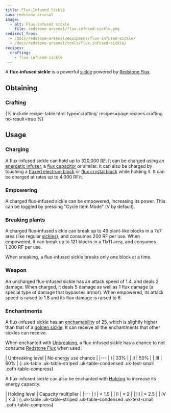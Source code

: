 ```yaml
---
title: Flux-Infused Sickle
nav: redstone-arsenal
image:
  - alt: Flux-infused sickle
    file: redstone-arsenal/flux-infused-sickle.png
redirect_from:
  - /docs/redstone-arsenal/equipment/flux-infused-sickle/
  - /docs/redstone-arsenal/tools/flux-infused-sickle/
recipes:
  crafting:
    - flux-infused-sickle
---
```


A **flux-infused sickle** is a powerful [sickle](/docs/tf-sickles/) powered by
[Redstone Flux](/docs/redstone-flux/).


Obtaining
---------

### Crafting
{% include recipe-table.html type='crafting' recipes=page.recipes.crafting no-result=true %}


Usage
-----

### Charging
A flux-infused sickle can hold up to 320,000 [RF](/docs/redstone-flux/). It can
be charged using an [energetic infuser](/docs/energetic-infuser/), a [flux
capacitor](/docs/flux-capacitor/) or similar. It can also be charged by touching
a [fluxed electrum block](/docs/fluxed-electrum-block/) or [flux crystal
block](/docs/flux-crystal-block) while holding it. It can be charged at rates up
to 4,000 RF/t.

### Empowering
A charged flux-infused sickle can be empowered, increasing its power. This can
be toggled by pressing "Cycle Item Mode" (V by default).

### Breaking plants
A charged flux-infused sickle can break up to 49 plant-like blocks in a 7x7 area
(like regular [sickles](/docs/tf-sickles/)), and consumes 200 RF per use. When
empowered, it can break up to 121 blocks in a 11x11 area, and consumes 1,200 RF
per use.

When sneaking, a flux-infused sickle breaks only one block at a time.

### Weapon
An uncharged flux-infused sickle has an attack speed of 1.4, and deals 2 damage.
When charged, it deals 5 damage as well as 1 flux damage (a special type of
damage that bypasses armor). When empowered, its attack speed is raised to 1.8
and its flux damage is raised to 6.

### Enchantments
A flux-infused sickle has an
[enchantability](https://minecraft.gamepedia.com/Enchantability) of 25, which is
slightly higher than that of a [golden sickle](/docs/tf-sickles/). It can
receive all the enchantments that other sickles can receive.

When enchanted with [Unbreaking](https://minecraft.gamepedia.com/Unbreaking), a
flux-infused sickle has a chance to not consume [Redstone
Flux](/docs/redstone-flux/) when used.

| Unbreaking level | No energy use chance |
|---
| I | 33% |
| II | 50% |
| III | 60% |
{:.uk-table .uk-table-striped .uk-table-condensed .uk-text-small .cofh-table-compress}

A flux-infused sickle can also be enchanted with [Holding](/docs/holding/) to
increase its energy capacity.

| Holding level | Capacity multiplier |
|---
| I | × 1.5 |
| II | × 2 |
| III | × 2.5 |
| IV | × 3 |
{:.uk-table .uk-table-striped .uk-table-condensed .uk-text-small .cofh-table-compress}

